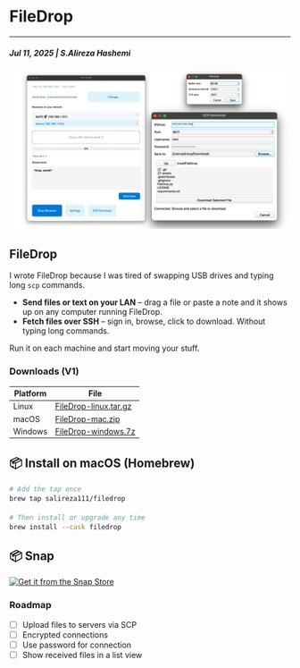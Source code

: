 # FileDrop
---
##### Jul 11, 2025 | S.Alireza Hashemi

![DropFile](./FileDrop.png)


## FileDrop

I wrote FileDrop because I was tired of swapping USB drives and typing long `scp` commands.

* **Send files or text on your LAN** – drag a file or paste a note and it shows up on any computer running FileDrop.  
* **Fetch files over SSH** – sign in, browse, click to download. Without typing long commands.

Run it on each machine and start moving your stuff.

### Downloads (V1)

| Platform | File |
|----------|------|
| Linux | [FileDrop-linux.tar.gz](https://github.com/salireza111/FileDrop/releases/download/V1.0.0/FileDrop-linux.tar.gz) |
| macOS | [FileDrop-mac.zip](https://github.com/salireza111/FileDrop/releases/download/V1.0.0/FileDrop-mac.zip) |
| Windows | [FileDrop-windows.7z](https://github.com/salireza111/FileDrop/releases/download/V1.0.0/FileDrop-windows.7z) |

## 📦 Install on macOS (Homebrew)

```bash
# Add the tap once
brew tap salireza111/filedrop

# Then install or upgrade any time
brew install --cask filedrop
```
## 📦 Snap
[![Get it from the Snap Store](https://snapcraft.io/en/dark/install.svg)](https://snapcraft.io/filedrop)

### Roadmap

- [ ] Upload files to servers via SCP  
- [ ] Encrypted connections  
- [ ] Use password for connection
- [ ] Show received files in a list view  
